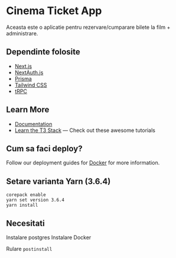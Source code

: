 # Cinema Ticket App

Aceasta este o aplicatie pentru rezervare/cumparare bilete la film + administrare.

## Dependinte folosite

- [Next.js](https://nextjs.org)
- [NextAuth.js](https://next-auth.js.org)
- [Prisma](https://prisma.io)
- [Tailwind CSS](https://tailwindcss.com)
- [tRPC](https://trpc.io)

## Learn More

- [Documentation](https://create.t3.gg/)
- [Learn the T3 Stack](https://create.t3.gg/en/faq#what-learning-resources-are-currently-available) — Check out these awesome tutorials

## Cum sa faci deploy?

Follow our deployment guides for [Docker](https://create.t3.gg/en/deployment/docker) for more information.

## Setare varianta Yarn (3.6.4)

```
corepack enable
yarn set version 3.6.4
yarn install
```

## Necesitati

Instalare postgres
Instalare Docker

Rulare `postinstall`
